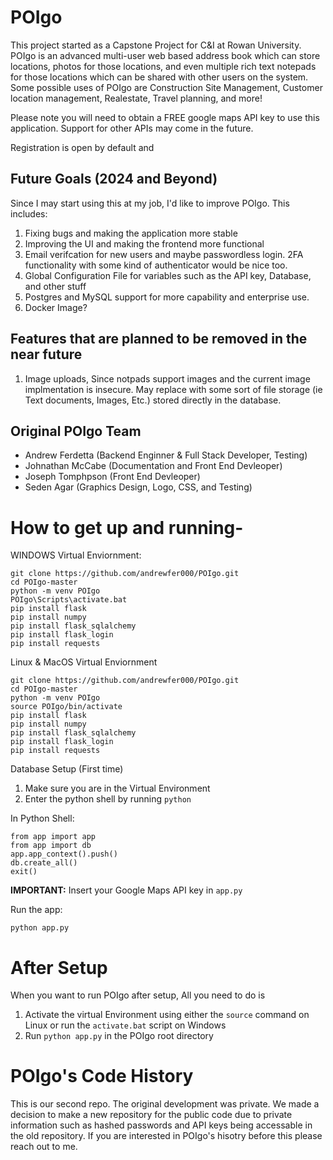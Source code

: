 # POIgo
This project started as a Capstone Project for C&amp;I at Rowan University. POIgo is an advanced multi-user web based address book which can store locations, photos for those locations, and even multiple rich text notepads for those locations which can be shared with other users on the system. Some possible uses of POIgo are Construction Site Management, Customer location management, Realestate, Travel planning, and more! 

Please note you will need to obtain a FREE google maps API key to use this application. Support for other APIs may come in the future.  

Registration is open by default and 

## Future Goals (2024 and Beyond)
Since I may start using this at my job, I'd like to improve POIgo. This includes:
1. Fixing bugs and making the application more stable
2. Improving the UI and making the frontend more functional
3. Email verifcation for new users and maybe passwordless login. 2FA functionality with some kind of authenticator would be nice too.
4. Global Configuration File for variables such as the API key, Database, and other stuff
5. Postgres and MySQL support for more capability and enterprise use.
6. Docker Image?

## Features that are planned to be removed in the near future
1. Image uploads, Since notpads support images and the current image implmentation is insecure. May replace with some sort of file storage (ie Text documents, Images, Etc.) stored directly in the database.

## Original POIgo Team
- Andrew Ferdetta (Backend Enginner &amp; Full Stack Developer, Testing)
- Johnathan McCabe (Documentation and Front End Devleoper)
- Joseph Tomphpson (Front End Devleoper)
- Seden Agar (Graphics Design, Logo, CSS, and Testing)

# How to get up and running-

WINDOWS Virtual Enviornment:
```
git clone https://github.com/andrewfer000/POIgo.git
cd POIgo-master
python -m venv POIgo
POIgo\Scripts\activate.bat
pip install flask
pip install numpy
pip install flask_sqlalchemy
pip install flask_login
pip install requests
```

Linux & MacOS Virtual Enviornment
```
git clone https://github.com/andrewfer000/POIgo.git
cd POIgo-master
python -m venv POIgo
source POIgo/bin/activate
pip install flask
pip install numpy
pip install flask_sqlalchemy
pip install flask_login
pip install requests
```

Database Setup (First time)
1. Make sure you are in the Virtual Environment
2. Enter the python shell by running `python`

In Python Shell:
```
from app import app
from app import db
app.app_context().push()
db.create_all()
exit() 
```

**IMPORTANT:** Insert your Google Maps API key in `app.py`


Run the app:

```
python app.py
```

# After Setup
When you want to run POIgo after setup, All you need to do is
1. Activate the virtual Environment using either the `source` command on Linux or run the `activate.bat` script on Windows
2. Run `python app.py` in the POIgo root directory


# POIgo's Code History
This is our second repo. The original development was private. We made a decision to make a new repository for the public code due to private information such as hashed passwords and API keys being accessable in the old repository. If you are interested in POIgo's hisotry before this please reach out to me.
